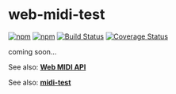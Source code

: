 # web-midi-test

[![npm](https://img.shields.io/npm/v/web-midi-test.svg)](https://www.npmjs.com/package/web-midi-test)
[![npm](https://img.shields.io/npm/dt/web-midi-test.svg)](https://www.npmjs.com/package/web-midi-test)
[![Build Status](https://travis-ci.org/jazz-soft/web-midi-test.svg?branch=master)](https://travis-ci.org/jazz-soft/web-midi-test)
[![Coverage Status](https://coveralls.io/repos/github/jazz-soft/web-midi-test/badge.svg?branch=master)](https://coveralls.io/github/jazz-soft/web-midi-test?branch=master)

coming soon...

See also: [**Web MIDI API**](https://webaudio.github.io/web-midi-api/)

See also: [**midi-test**](https://github.com/jazz-soft/midi-test)
